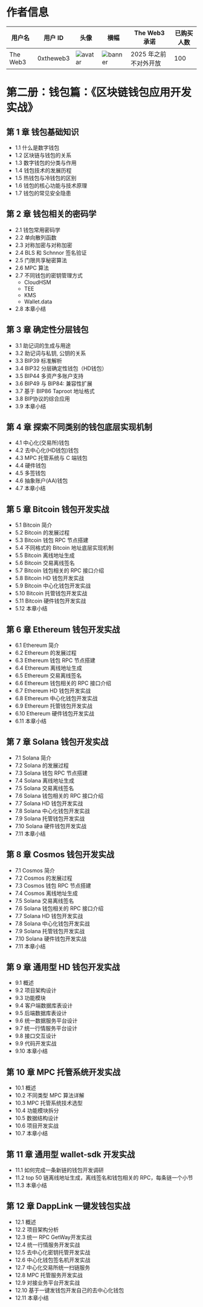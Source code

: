 # 作者信息

| 用户名 | 用户 ID | 头像 | 横幅 | The Web3 承诺 | 已购买人数 |
|--------|---------|------|------|------|--------|
| The Web3 | 0xtheweb3 | ![avatar](https://pbs.twimg.com/profile_images/1781583634979262466/j59yosRR_normal.jpg) | ![banner](https://pbs.twimg.com/profile_banners/1751058789783289856/1713538465) | 2025 年之前不对外开放 | 100 |

# 第二册：钱包篇：《区块链钱包应用开发实战》

## 第 1 章 钱包基础知识
- 1.1 什么是数字钱包
- 1.2 区块链与钱包的关系
- 1.3 数字钱包的分类与作用
- 1.4 钱包技术的发展历程
- 1.5 热钱包与冷钱包的区别
- 1.6 钱包的核心功能与技术原理
- 1.7 钱包的常见安全隐患

## 第 2 章 钱包相关的密码学
- 2.1 钱包常用密码学
- 2.2 单向散列函数
- 2.3 对称加密与对称加密
- 2.4 BLS 和 Schnnor 签名验证
- 2.5 门限共享秘密算法
- 2.6 MPC 算法
- 2.7 不同钱包的密钥管理方式
  - CloudHSM
  - TEE
  - KMS
  - Wallet.data
- 2.8 本章小结

## 第 3 章 确定性分层钱包
- 3.1 助记词的生成与用途
- 3.2 助记词与私钥, 公钥的关系
- 3.3 BIP39 标准解析
- 3.4 BIP32 分层确定性钱包（HD钱包）
- 3.5 BIP44 多资产多账户支持
- 3.6 BIP49 与 BIP84: 兼容性扩展
- 3.7 基于 BIP86  Taproot 地址格式
- 3.8 BIP协议的综合应用
- 3.9 本章小结

## 第 4 章 探索不同类别的钱包底层实现机制
- 4.1 中心化(交易所)钱包
- 4.2 去中心化(HD钱包)钱包
- 4.3 MPC 托管系统与 C 端钱包
- 4.4 硬件钱包
- 4.5 多签钱包
- 4.6 抽象账户(AA)钱包
- 4.7 本章小结

## 第 5 章 Bitcoin 钱包开发实战
- 5.1 Bitcoin 简介
- 5.2 Bitcoin 的发展过程
- 5.3 Bitcoin 钱包 RPC 节点搭建
- 5.4 不同格式的 Bitcoin 地址底层实现机制
- 5.5 Bitcoin 离线地址生成
- 5.6 Bitcoin 交易离线签名
- 5.7 Bitcoin 钱包相关的 RPC 接口介绍
- 5.8 Bitcoin HD 钱包开发实战
- 5.9 Bitcoin 中心化钱包开发实战
- 5.10 Bitcoin 托管钱包开发实战
- 5.11 Bitcoin 硬件钱包开发实战
- 5.12 本章小结

## 第 6 章 Ethereum 钱包开发实战
- 6.1 Ethereum 简介
- 6.2 Ethereum 的发展过程
- 6.3 Ethereum 钱包 RPC 节点搭建
- 6.4 Ethereum 离线地址生成
- 6.5 Ethereum 交易离线签名
- 6.6 Ethereum 钱包相关的 RPC 接口介绍
- 6.7 Ethereum HD 钱包开发实战
- 6.8 Ethereum 中心化钱包开发实战
- 6.9 Ethereum 托管钱包开发实战
- 6.10 Ethereum 硬件钱包开发实战
- 6.11 本章小结

## 第 7 章 Solana 钱包开发实战
- 7.1 Solana 简介
- 7.2 Solana 的发展过程
- 7.3 Solana 钱包 RPC 节点搭建
- 7.4 Solana 离线地址生成
- 7.5 Solana 交易离线签名
- 7.6 Solana 钱包相关的 RPC 接口介绍
- 7.7 Solana HD 钱包开发实战
- 7.8 Solana 中心化钱包开发实战
- 7.9 Solana 托管钱包开发实战
- 7.10 Solana 硬件钱包开发实战
- 7.11 本章小结

## 第 8 章 Cosmos 钱包开发实战
- 7.1 Cosmos 简介
- 7.2 Cosmos 的发展过程
- 7.3 Cosmos 钱包 RPC 节点搭建
- 7.4 Cosmos 离线地址生成
- 7.5 Solana 交易离线签名
- 7.6 Solana 钱包相关的 RPC 接口介绍
- 7.7 Solana HD 钱包开发实战
- 7.8 Solana 中心化钱包开发实战
- 7.9 Solana 托管钱包开发实战
- 7.10 Solana 硬件钱包开发实战
- 7.11 本章小结

## 第 9 章 通用型 HD 钱包开发实战
- 9.1 概述
- 9.2 项目架构设计
- 9.3 功能模块
- 9.4 客户端数据库表设计
- 9.5 后端数据库表设计
- 9.6 统一数据服务平台设计
- 9.7 统一行情服务平台设计
- 9.8 接口交互设计
- 9.9 代码开发实战
- 9.10 本章小结

## 第 10 章 MPC 托管系统开发实战
- 10.1 概述
- 10.2 不同类型 MPC 算法详解
- 10.3  MPC 托管系统技术选型
- 10.4 功能模块拆分
- 10.5 数据结构设计
- 10.6 项目开发实战
- 10.7 本章小结

## 第 11 章 通用型 wallet-sdk 开发实战
- 11.1 如何完成一条新链的钱包开发调研
- 11.2 top 50 链离线地址生成，离线签名和钱包相关的 RPC，每条链一个小节
- 11.3 本章小结

## 第 12 章 DappLink 一键发钱包实战
- 12.1 概述
- 12.2 项目架构分析
- 12.3 统一 RPC GetWay开发实战
- 12.4 统一行情服务开发实战
- 12.5 去中心化密钥托管开发实战
- 12.6 中心化钱包签名机开发实战
- 12.7 中心化交易所统一扫链服务
- 12.8 MPC 托管服务开发实战
- 12.9 对接业务平台开发实战
- 12.10 基于一键发钱包开发自己的去中心化钱包
- 12.11 本章小结
